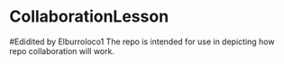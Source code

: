 # CollaborationLesson
#Edidited by Elburroloco1
The repo is intended for use in depicting how repo collaboration will work.
